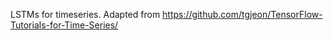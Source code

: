 LSTMs for timeseries.
Adapted from <https://github.com/tgjeon/TensorFlow-Tutorials-for-Time-Series/>

